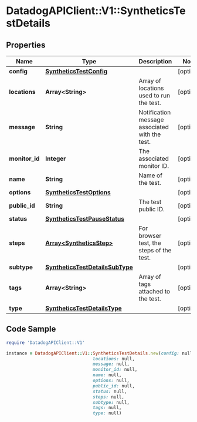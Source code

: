 # DatadogAPIClient::V1::SyntheticsTestDetails

## Properties

Name | Type | Description | Notes
------------ | ------------- | ------------- | -------------
**config** | [**SyntheticsTestConfig**](SyntheticsTestConfig.md) |  | [optional] 
**locations** | **Array&lt;String&gt;** | Array of locations used to run the test. | [optional] 
**message** | **String** | Notification message associated with the test. | [optional] 
**monitor_id** | **Integer** | The associated monitor ID. | [optional] 
**name** | **String** | Name of the test. | [optional] 
**options** | [**SyntheticsTestOptions**](SyntheticsTestOptions.md) |  | [optional] 
**public_id** | **String** | The test public ID. | [optional] 
**status** | [**SyntheticsTestPauseStatus**](SyntheticsTestPauseStatus.md) |  | [optional] 
**steps** | [**Array&lt;SyntheticsStep&gt;**](SyntheticsStep.md) | For browser test, the steps of the test. | [optional] 
**subtype** | [**SyntheticsTestDetailsSubType**](SyntheticsTestDetailsSubType.md) |  | [optional] 
**tags** | **Array&lt;String&gt;** | Array of tags attached to the test. | [optional] 
**type** | [**SyntheticsTestDetailsType**](SyntheticsTestDetailsType.md) |  | [optional] 

## Code Sample

```ruby
require 'DatadogAPIClient::V1'

instance = DatadogAPIClient::V1::SyntheticsTestDetails.new(config: null,
                                 locations: null,
                                 message: null,
                                 monitor_id: null,
                                 name: null,
                                 options: null,
                                 public_id: null,
                                 status: null,
                                 steps: null,
                                 subtype: null,
                                 tags: null,
                                 type: null)
```


